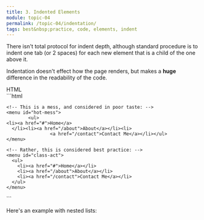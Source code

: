 ```yaml
---
title: 3. Indented Elements
module: topic-04
permalink: /topic-04/indentation/
tags: best&nbsp;practice, code, elements, indent
---
```


<div class="divider-heading"></div>

There isn't total protocol for indent depth, although standard procedure is to indent one tab (or 2 spaces) for each new element that is a child of the one above it.

Indentation doesn't effect how the page renders, but makes a **huge** difference in the readability of the code.


<div id="code-heading">HTML</div>
```html
<!DOCTYPE html>
<html>
  <body>

    <!-- This is a mess, and considered in poor taste: -->
    <menu id="hot-mess">
            <ul>
    <li><a href="#">Home</a>
      </li><li><a href="/about">About</a></li><li>
                    <a href="/contact">Contact Me</a></li></ul>
    </menu>

    <!-- Rather, this is considered best practice: -->
    <menu id="class-act">
      <ul>
        <li><a href="#">Home</a></li>
        <li><a href="/about">About</a></li>
        <li><a href="/contact">Contact Me</a></li>
      </ul>
    </menu>

  </body>
</html>
```


Here's an example with nested lists:


<div class="codepen-embed">
  <p data-height="400" data-theme-id="30567" data-slug-hash="ZXbPar" data-default-tab="html" data-user="Media-Ed-Online" data-pen-title="HTML Nested Lists 2" class="codepen"></p>
</div>
